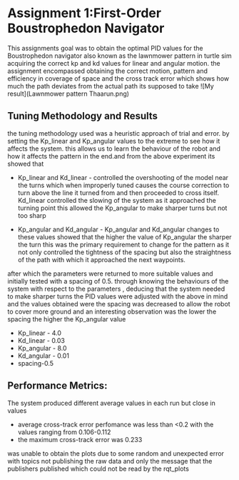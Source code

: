 # Assignment 1:First-Order Boustrophedon Navigator


This assignments goal was to obtain the optimal PID values for the Boustrophedon navigator also known as the lawnmower pattern in turtle sim acquiring the correct kp and kd values for linear and angular motion. the assignment encompassed obtaining the correct motion, pattern and efficiency in coverage of space 
and the cross track error which shows how much the path deviates from the actual path its supposed to take
![My result](Lawnmower pattern Thaarun.png)
## Tuning Methodology and Results

the tuning methodology used was a heuristic approach of trial and error. by setting the Kp_linear and Kp_angular values to the extreme to see how it affects the system. this allows us to learn the behaviour of the robot and how it affects the pattern in the end.and from the above experiment its showed that

- Kp_linear and Kd_linear - controlled the overshooting of the model near the turns which when improperly tuned causes the course correction to turn above the line it turned from and then proceeded to cross itself. Kd_linear controlled the slowing of the system as it approached the turning point this allowed the Kp_angular to make sharper turns but not too sharp 

- Kp_angular and Kd_angular - Kp_angular and Kd_angular changes to these values showed that the higher the value of Kp_angular the sharper the turn this was the primary requirement to change for the pattern as it not only controlled the tightness of the spacing but also the straightness of the path with which it approached the next waypoints.

after which the parameters were returned to more suitable values and initially tested with a spacing of 0.5. through knowing the behaviours of the system with respect to the parameters , deducing that the system needed to make sharper turns the PID values were adjusted with the above in mind and the values obtained were
the spacing was decreased to allow the robot to cover more ground and an interesting observation was the lower the spacing the higher the Kp_angular value
-  Kp_linear - 4.0
-  Kd_linear - 0.03
-  Kp_angular - 8.0
-  Kd_angular - 0.01
-  spacing-0.5


## Performance Metrics:

The system produced different average values in each run but close in values
- average cross-track error perfomance was less than <0.2 with the values ranging from 0.106-0.112
- the maximum cross-track error was 0.233

was unable to obtain the plots due to some random and unexpected error with topics not publishing the raw data and only the message that the publishers published which could not be read by the rqt_plots

